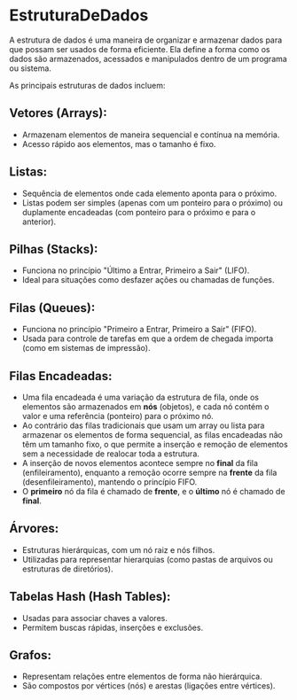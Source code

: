 # EstruturaDeDados

A estrutura de dados é uma maneira de organizar e armazenar dados para que possam ser usados de forma eficiente. Ela define a forma como os dados são armazenados, acessados e manipulados dentro de um programa ou sistema.

As principais estruturas de dados incluem:

## Vetores (Arrays):
- Armazenam elementos de maneira sequencial e contínua na memória.
- Acesso rápido aos elementos, mas o tamanho é fixo.

## Listas:
- Sequência de elementos onde cada elemento aponta para o próximo.
- Listas podem ser simples (apenas com um ponteiro para o próximo) ou duplamente encadeadas (com ponteiro para o próximo e para o anterior).

## Pilhas (Stacks):
- Funciona no princípio "Último a Entrar, Primeiro a Sair" (LIFO).
- Ideal para situações como desfazer ações ou chamadas de funções.

## Filas (Queues):
- Funciona no princípio "Primeiro a Entrar, Primeiro a Sair" (FIFO).
- Usada para controle de tarefas em que a ordem de chegada importa (como em sistemas de impressão).

## Filas Encadeadas:
- Uma fila encadeada é uma variação da estrutura de fila, onde os elementos são armazenados em **nós** (objetos), e cada nó contém o valor e uma referência (ponteiro) para o próximo nó.
- Ao contrário das filas tradicionais que usam um array ou lista para armazenar os elementos de forma sequencial, as filas encadeadas não têm um tamanho fixo, o que permite a inserção e remoção de elementos sem a necessidade de realocar toda a estrutura.
- A inserção de novos elementos acontece sempre no **final** da fila (enfileiramento), enquanto a remoção ocorre sempre na **frente** da fila (desenfileiramento), mantendo o princípio FIFO.
- O **primeiro** nó da fila é chamado de **frente**, e o **último** nó é chamado de **final**.

## Árvores:
- Estruturas hierárquicas, com um nó raiz e nós filhos.
- Utilizadas para representar hierarquias (como pastas de arquivos ou estruturas de diretórios).

## Tabelas Hash (Hash Tables):
- Usadas para associar chaves a valores.
- Permitem buscas rápidas, inserções e exclusões.

## Grafos:
- Representam relações entre elementos de forma não hierárquica.
- São compostos por vértices (nós) e arestas (ligações entre vértices).
